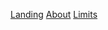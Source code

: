 <!-- docs/_sidebar.md -->
[Landing](/#fin-communicator)
[About](/#what-is-a-root-api-call)
[Limits](/#what-are-the-limits)
